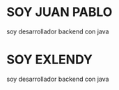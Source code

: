 # SOY JUAN PABLO 
soy desarrollador backend con java
# SOY EXLENDY
soy desarrollador backend con java 
